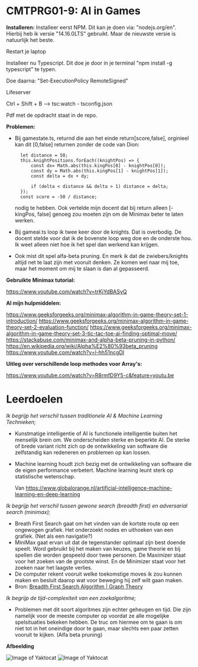 # CMTPRG01-9: AI in Games

**Installeren:**
Installeer eerst NPM. Dit kan je doen via: "nodejs.org/en".
Hierbij heb ik versie "14.16.0LTS" gebruikt. Maar de nieuwste versie is natuurlijk het beste. 

Restart je laptop

Installeer nu Typescript. Dit doe je door in je terminal "npm install -g typescript" te typen. 

Doe daarna: "Set-ExecutionPolicy RemoteSigned"

Lifeserver

Ctrl + Shift + B --> tsc:watch - tsconfig.json

Pdf met de opdracht staat in de repo. 


**Problemen:**
- Bij gamestate.ts, returnd die aan het einde return[score,false], orginieel kan dit [0,false] returnen zonder
de code van Dion:

        let distance = 50;
        this.knightPositions.forEach((knightPos) => {
            const dx= Math.abs(this.kingPos[0] - knightPos[0]);
            const dy = Math.abs(this.kingPos[1] - knightPos[1]);
            const delta = dx + dy;

            if (delta < distance && delta > 1) distance = delta;
        });
        const score = -50 / distance;   
   nodig te hebben. Ook vertelde mijn docent dat bij return alleen [-kingPos, false] genoeg zou moeten zijn om
de Minimax beter te laten werken. 

- Bij gameai.ts loop ik twee keer door de knights. Dat is overbodig. De docent stelde voor dat ik de bovenste loop
weg doe en de onderste hou. Ik weet alleen niet hoe ik het spel dan werkend kan krijgen. 

- Ook mist dit spel alfa-beta pruning. En merk ik dat de zwiebers/knights altijd net te laat zijn met vooruit denken.
Ze komen wel naar mij toe, maar het moment om mij te slaan is dan al gepasseerd. 


**Gebruikte Minimax tutorial:**

https://www.youtube.com/watch?v=trKjYdBASyQ


**Al mijn hulpmiddelen:**

https://www.geeksforgeeks.org/minimax-algorithm-in-game-theory-set-1-introduction/
https://www.geeksforgeeks.org/minimax-algorithm-in-game-theory-set-2-evaluation-function/
https://www.geeksforgeeks.org/minimax-algorithm-in-game-theory-set-3-tic-tac-toe-ai-finding-optimal-move/
https://stackabuse.com/minimax-and-alpha-beta-pruning-in-python/
https://en.wikipedia.org/wiki/Alpha%E2%80%93beta_pruning
https://www.youtube.com/watch?v=l-hh51ncgDI


**Uitleg over verschillende loop methodes voor Array's:**

https://www.youtube.com/watch?v=R8rmfD9Y5-c&feature=youtu.be


# Leerdoelen

*Ik begrijp het verschil tussen traditionele AI & Machine Learning Technieken;*
- Kunstmatige intelligentie of AI is functionele intelligentie buiten het menselijk brein om. We onderscheiden sterke en beperkte AI. De sterke of brede variant richt zich op de ontwikkeling van software die zelfstandig kan redeneren en problemen op kan lossen.
- Machine learning houdt zich bezig met de ontwikkeling van software die de eigen performance verbetert. Machine learning leunt sterk op statistische wetenschap.
	
	Van <https://www.globalorange.nl/artificial-intelligence-machine-learning-en-deep-learning> 
	
	

*Ik begrijp het verschil tussen gewone search (breadth first) en adversarial search (minimax);*
- Breath First Search gaat om het vinden van de kortste route op een ongewogen grafiek. Het onderzoekt nodes en uithoeken van een grafiek. (Net als een navigatie?)
- MiniMax gaat ervan uit dat de tegenstander optimaal zijn best doende speelt. Word gebruikt bij het maken van keuzes, game theorie en bij spellen die worden gespeeld door twee personen. De Maximizer staat voor het zoeken van de grootste winst. En de Minimizer staat voor het zoeken naar het laagste verlies. 
- De computer rekent vooruit welke toekomstige moves ik zou kunnen maken en besluit daarop wat voor beweging hij zelf wilt gaan maken. 
- Bron: [Breadth First Search Algorithm | Graph Theory](https://www.youtube.com/watch?v=oDqjPvD54Ss)


*Ik begrijp de tijd-complexiteit van een zoekalgoritme;*
- Problemen met dit soort algoritmes zijn echter geheugen en tijd. Die zijn namelijk voor de meeste computer op voordat ze alle mogelijke spelsituaties bekeken hebben. De truc om hiermee om te gaan is om niet tot in het oneindige door te gaan, maar slechts een paar zetten vooruit te kijken. (Alfa beta pruning)

**Afbeelding**

![Image of Yaktocat](https://github.com/AlaraEdda/CheckMate/blob/master/docs/images/AIFoto.jpeg)
![Image of Yaktocat](https://github.com/AlaraEdda/CheckMate/blob/master/docs/images/AIUitleg.jpeg)
